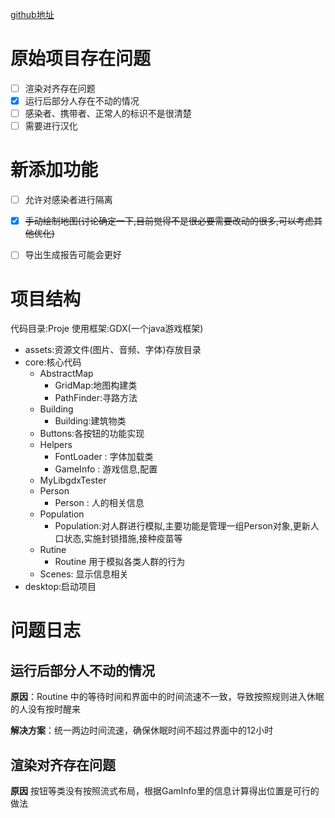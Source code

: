 [github地址](https://github.com/Nai1ve/Viral-Epidemic-Simulator)

# 原始项目存在问题
- [ ] 渲染对齐存在问题
- [x] 运行后部分人存在不动的情况
- [ ] 感染者、携带者、正常人的标识不是很清楚
- [ ] 需要进行汉化

# 新添加功能
- [ ] 允许对感染者进行隔离
- [x] ~~手动绘制地图(讨论确定一下,目前觉得不是很必要需要改动的很多,可以考虑其他优化)~~
- [ ] 导出生成报告可能会更好


# 项目结构
代码目录:Proje
使用框架:GDX(一个java游戏框架)
- assets:资源文件(图片、音频、字体)存放目录
- core:核心代码
	- AbstractMap
		- GridMap:地图构建类
		- PathFinder:寻路方法
	- Building
		- Building:建筑物类
	- Buttons:各按钮的功能实现
	- Helpers
		- FontLoader : 字体加载类
		- GameInfo : 游戏信息,配置
	- MyLibgdxTester
	- Person
		- Person : 人的相关信息
	- Population
		- Population:对人群进行模拟,主要功能是管理一组Person对象,更新人口状态,实施封锁措施,接种疫苗等
	- Rutine
		- Routine 用于模拟各类人群的行为
	- Scenes: 显示信息相关
- desktop:启动项目


# 问题日志
## 运行后部分人不动的情况
**原因**：Routine 中的等待时间和界面中的时间流速不一致，导致按照规则进入休眠的人没有按时醒来

**解决方案**：统一两边时间流速，确保休眠时间不超过界面中的12小时

## 渲染对齐存在问题
**原因** 按钮等类没有按照流式布局，根据GamInfo里的信息计算得出位置是可行的做法
